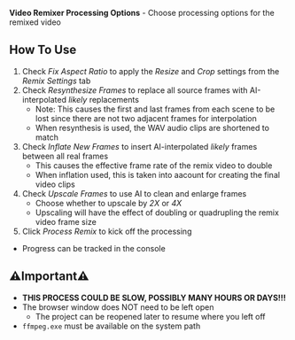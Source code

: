 **Video Remixer Processing Options** - Choose processing options for the remixed video

## How To Use
1. Check _Fix Aspect Ratio_ to apply the _Resize_ and _Crop_ settings from the _Remix Settings_ tab
1. Check _Resynthesize Frames_ to replace all source frames with AI-interpolated _likely_ replacements
    - Note: This causes the first and last frames from each scene to be lost since there are not two adjacent frames for interpolation
    - When resynthesis is used, the WAV audio clips are shortened to match
1. Check _Inflate New Frames_ to insert AI-interpolated _likely_ frames between all real frames
    - This causes the effective frame rate of the remix video to double
    - When inflation used, this is taken into aacount for creating the final video clips
1. Check _Upscale Frames_ to use AI to clean and enlarge frames
    - Choose whether to upscale by _2X_ or _4X_
    - Upscaling will have the effect of doubling or quadrupling the remix video frame size
1. Click _Process Remix_ to kick off the processing
- Progress can be tracked in the console

## ⚠️Important⚠️
- **THIS PROCESS COULD BE SLOW, POSSIBLY MANY HOURS OR DAYS!!!**
- The browser window does NOT need to be left open
    - The project can be reopened later to resume where you left off
- `ffmpeg.exe` must be available on the system path
